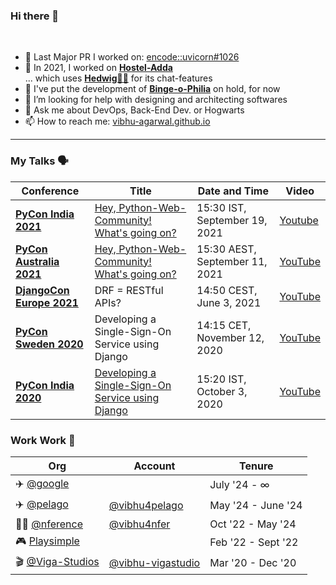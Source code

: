### Hi there 👋

<br/>

<!-- <a href="https://pypi.org/user/potterhead_vibhu/">
  <img align="left" alt="Vibhu on PyPI" width="22px" src="https://cdn.jsdelivr.net/npm/simple-icons@v3/icons/python.svg" />
</a>  <a href="https://play.google.com/store/apps/developer?id=Vibhu+Agarwal">
  <img align="left" alt="Vibhu on Playstore" width="22px" src="https://cdn.jsdelivr.net/npm/simple-icons@v3/icons/android.svg" />
</a>  <a href="https://in.linkedin.com/in/vibhu4agarwal">
  <img align="left" alt="Vibhu's LinkedIn" width="22px" src="https://cdn.jsdelivr.net/npm/simple-icons@v3/icons/linkedin.svg" />
</a>   <a href="https://vibhu-agarwal.blogspot.com/">
  <img align="left" alt="Vibhu Blogs" width="22px" src="https://cdn.jsdelivr.net/npm/simple-icons@v3/icons/blogger.svg" />
</a>  <a href="https://t.me/vibhu4agarwal">
  <img align="left" alt="Vibhu's Telegram" width="22px" src="https://cdn.jsdelivr.net/npm/simple-icons@v3/icons/telegram.svg" />
</a> -->

<!-- <br/>
<br/> -->

- 🔨 Last Major PR I worked on: [encode::uvicorn#1026](https://github.com/encode/uvicorn/pull/1026) 
- 📱 In 2021, I worked on **[Hostel-Adda](https://play.google.com/store/apps/details?id=com.vibhu4agarwal.Hostel_Adda)**  
... which uses **[Hedwig🦉💬](https://github.com/shawarmaKoders/Hedwig)** for its chat-features
- 📅 I've put the development of **[Binge-o-Philia](https://play.google.com/store/apps/details?id=com.vibhu4agarwal.Binge_o_Philia)** on hold, for now
- 🤔 I’m looking for help with designing and architecting softwares
- 💬 Ask me about DevOps, Back-End Dev. or Hogwarts
- 📫 How to reach me: [vibhu-agarwal.github.io](https://vibhu-agarwal.github.io/)

<!-- 
<hr>

- 👨‍💻 **I'm open to new opportunities** and can start working full-time from August 2022. -->

<hr>

### My Talks 🗣️
| Conference | Title | Date and Time | Video
|--|--|--|--|
| [**PyCon India 2021**](https://in.pycon.org/2021/) | [Hey, Python-Web-Community! What's going on?](https://in.pycon.org/cfp/2021/proposals/hey-python-web-community-whats-going-on~erkR4/) | 15:30 IST, September 19, 2021 | [Youtube](https://youtu.be/hOg0HsSDbGs) |
| [**PyCon Australia 2021**](https://2021.pycon.org.au/) | [Hey, Python-Web-Community! What's going on?](https://2021.pycon.org.au/program/BWN9BP/) | 15:30 AEST, September 11, 2021 | [YouTube](https://youtu.be/2-RcyZF84gg) |
| [**DjangoCon Europe 2021**](https://2021.djangocon.eu/) | DRF = RESTful APIs? | 14:50 CEST, June 3, 2021 | [YouTube](https://www.youtube.com/watch?v=toMQd3UJWU4&t=1415s) |
| [**PyCon Sweden 2020**](http://www.pycon.se/2020/) | Developing a Single-Sign-On Service using Django | 14:15 CET, November 12, 2020 | [YouTube](https://youtu.be/4BN2Np7fUqY) |
| [**PyCon India 2020**](https://in.pycon.org/2020/) | [Developing a Single-Sign-On Service using Django](https://in.pycon.org/cfp/2020/proposals/developing-a-single-sign-on-service-using-django~b26Mb/) | 15:20 IST, October 3, 2020 | [YouTube](https://youtu.be/JOMHAJNiQg8) |



### Work Work  💼
| Org | Account | Tenure
|--|--|--|
| ✈️ [@google](https://github.com/google) |  | July '24 - ∞ |
| ✈️ [@pelago](https://github.com/V287) | [@vibhu4pelago](https://github.com/vibhu4pelago) | May '24 - June '24 |
| 👨‍⚕️ [@nference](https://github.com/lumenbiomics) | [@vibhu4nfer](https://github.com/vibhu4nfer) | Oct '22 - May '24 |
| 🎮 [Playsimple](https://playsimple.in/) |  | Feb '22 - Sept '22 |
| 🎬 [@Viga-Studios](https://github.com/Viga-Entertainment-Technology) | [@vibhu-vigastudio](https://github.com/vibhu-vigastudio) | Mar '20 - Dec '20 |

<!--![My github stats](https://github-readme-stats.vercel.app/api?username=Vibhu-Agarwal&show_icons=true&hide_border=true&hide=["stars"])-->
